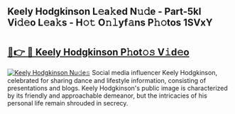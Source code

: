 ## Keely Hodgkinson L𝚎a𝚔ed N𝚞𝚍e - Part-5kI Vi𝚍𝚎o L𝚎a𝚔s - H𝚘𝚝 O𝚗𝚕yf𝚊ns P𝚑𝚘tos 1SVxY

# <h2><a href="http://kf6152.oniu.top/?m=Keely+Hodgkinson">🔗👉 🔴 Keely Hodgkinson P𝚑ot𝚘𝚜 V𝚒d𝚎o</a></h2>

[![Keely Hodgkinson Nu𝚍e𝚜](https://i.imgur.com/0qMVB7G.gif)](http://kf6152.oniu.top/?m=Keely+Hodgkinson)
Social media influencer Keely Hodgkinson, celebrated for sharing dance and lifestyle information, consisting of presentations and blogs. Keely Hodgkinson's public image is characterized by its friendly and approachable demeanor, but the intricacies of his personal life remain shrouded in secrecy.  
